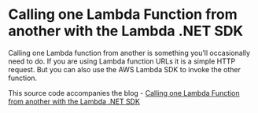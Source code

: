 # Calling one Lambda Function from another with the Lambda .NET SDK

Calling one Lambda function from another is something you’ll occasionally need to do. If you are using Lambda function URLs it is a simple HTTP request. But you can also use the AWS Lambda SDK to invoke the other function.

This source code accompanies the blog - [Calling one Lambda Function from another with the Lambda .NET SDK](https://nodogmablog.bryanhogan.net/2022/06/calling-one-lambda-function-from-another-with-the-lambda-net-sdk/)